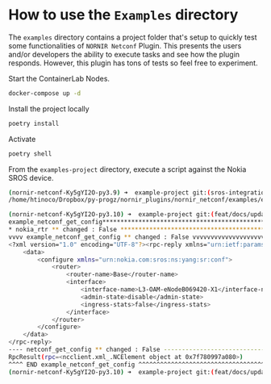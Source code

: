 # How to use the `Examples` directory

The `examples` directory contains a project folder that's setup to quickly test some functionalities of `NORNIR Netconf` Plugin. This presents the users and/or developers the ability to execute tasks and see how the plugin responds. However, this plugin has tons of tests so feel free to experiment.

Start the ContainerLab Nodes.

```bash
docker-compose up -d
```

Install the project locally

```bash
poetry install
```

Activate

```bash
poetry shell
```

From the `examples-project` directory, execute a script against the Nokia SROS device.

```bash
(nornir-netconf-Ky5gYI2O-py3.9) ➜  example-project git:(sros-integration) ✗ pwd
/home/htinoco/Dropbox/py-progz/nornir_plugins/nornir_netconf/examples/example-project
```

```bash
(nornir-netconf-Ky5gYI2O-py3.10) ➜  example-project git:(feat/docs/update) ✗ python3 nr_get_config.py 
example_netconf_get_config******************************************************
* nokia_rtr ** changed : False *************************************************
vvvv example_netconf_get_config ** changed : False vvvvvvvvvvvvvvvvvvvvvvvvvvvvv INFO
<?xml version="1.0" encoding="UTF-8"?><rpc-reply xmlns="urn:ietf:params:xml:ns:netconf:base:1.0" message-id="urn:uuid:16c59796-e4c7-4702-9956-7b3988bb68ff">
    <data>
        <configure xmlns="urn:nokia.com:sros:ns:yang:sr:conf">
            <router>
                <router-name>Base</router-name>
                <interface>
                    <interface-name>L3-OAM-eNodeB069420-X1</interface-name>
                    <admin-state>disable</admin-state>
                    <ingress-stats>false</ingress-stats>
                </interface>
            </router>
        </configure>
    </data>
</rpc-reply>
---- netconf_get_config ** changed : False ------------------------------------- INFO
RpcResult(rpc=<ncclient.xml_.NCElement object at 0x7f780997a080>)
^^^^ END example_netconf_get_config ^^^^^^^^^^^^^^^^^^^^^^^^^^^^^^^^^^^^^^^^^^^^
(nornir-netconf-Ky5gYI2O-py3.10) ➜  example-project git:(feat/docs/update) ✗ 
```
